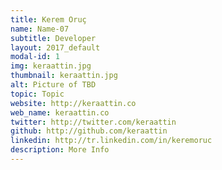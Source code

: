 ```yaml
---
title: Kerem Oruç
name: Name-07
subtitle: Developer
layout: 2017_default
modal-id: 1
img: keraattin.jpg
thumbnail: keraattin.jpg
alt: Picture of TBD
topic: Topic
website: http://keraattin.co
web_name: keraattin.co
twitter: http://twitter.com/keraattin
github: http://github.com/keraattin
linkedin: http://tr.linkedin.com/in/keremoruc
description: More Info
---
```

